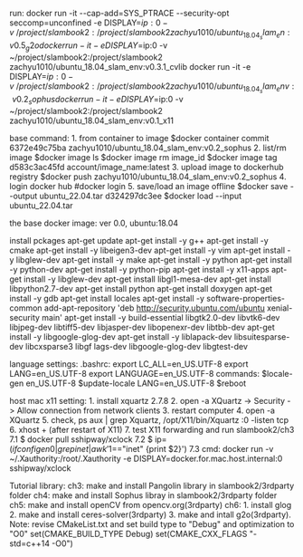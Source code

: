 run:
    docker run -it --cap-add=SYS_PTRACE --security-opt seccomp=unconfined -e DISPLAY=$ip:0 -v ~/project/slambook2:/project/slambook2  zachyu1010/ubuntu_18.04_slam_en:v0.5_g2o
    docker run -it -e DISPLAY=$ip:0 -v ~/project/slambook2:/project/slambook2 zachyu1010/ubuntu_18.04_slam_env:v0.3.1_cvlib
    docker run -it -e DISPLAY=$ip:0 -v ~/project/slambook2:/project/slambook2 zachyu1010/ubuntu_18.04_slam_env:v0.2_sophus
    docker run -it -e DISPLAY=$ip:0 -v ~/project/slambook2:/project/slambook2 zachyu1010/ubuntu_18.04_slam_env:v0.1_x11

base command:
    1. from container to image
        $docker container commit 6372e49c75ba zachyu1010/ubuntu_18.04_slam_env:v0.2_sophus
    2. list/rm image
        $docker image ls
        $docker image rm image_id
        $docker image tag d583c3ac45fd account/image_name:latest
    3. upload image to dockerhub registry
        $docker push zachyu1010/ubuntu_18.04_slam_env:v0.2_sophus
    4. login docker hub
        #docker login
    5. save/load an image offline
        $docker save --output ubuntu_22.04.tar d324297dc3ee
        $docker load --input ubuntu_22.04.tar

the base docker image:
    ver 0.0, ubuntu:18.04

install pckages
    apt-get update
    apt-get install -y g++
    apt-get install -y cmake
    apt-get install -y libeigen3-dev
    apt-get install -y vim
    apt-get install -y libglew-dev
    apt-get install -y make
    apt-get install -y python
    apt-get install -y python-dev
    apt-get install -y python-pip
    apt-get install -y x11-apps
    apt-get install -y libglew-dev
    apt-get install libgl1-mesa-dev
    apt-get install libpython2.7-dev
    apt-get install python
    apt-get install doxygen
    apt-get install -y gdb
    apt-get install locales
    apt-get install -y software-properties-common
    add-apt-repository 'deb http://security.ubuntu.com/ubuntu xenial-security main'
    apt-get install -y build-essential libgtk2.0-dev libvtk6-dev libjpeg-dev libtiff5-dev libjasper-dev libopenexr-dev libtbb-dev
    apt-get install -y libgoogle-glog-dev
    apt-get install -y liblapack-dev libsuitesparse-dev libcxsparse3 libgf lags-dev libgoogle-glog-dev libgtest-dev 

language settings:
    .bashrc:
        export LC_ALL=en_US.UTF-8
        export LANG=en_US.UTF-8
        export LANGUAGE=en_US.UTF-8
    commands:
        $locale-gen en_US.UTF-8
        $update-locale LANG=en_US.UTF-8
        $reboot

host mac x11 setting:
    1. install xquartz 2.7.8
    2. open -a XQuartz -> Security -> Allow connection from network clients
    3. restart computer
    4. open -a XQuartz
    5. check, ps aux | grep Xquartz, /opt/X11/bin/Xquartz :0 -listen tcp
    6. xhost + (after restart of X11)
    7. test X11 forwarding and run slambook2/ch3
    7.1 $ docker pull sshipway/xclock
    7.2 $ ip=$(ifconfig en0 | grep inet | awk '$1=="inet" {print $2}')
    7.3 cmd:
        docker run -v ~/.Xauthority:/root/.Xauthority -e DISPLAY=docker.for.mac.host.internal:0 sshipway/xclock

Tutorial library:
    ch3: make and install Pangolin library in slambook2/3rdparty folder
    ch4: make and install Sophus libray in slambook2/3rdparty folder
    ch5: make and install openCV from opencv.org(3rdparty)
    ch6: 1. install glog 2. make and install ceres-solver(3rdparty) 3. make and intall g2o(3rdparty).
         Note: revise CMakeList.txt and set build type to "Debug" and optimization to "O0"
            set(CMAKE_BUILD_TYPE Debug)
            set(CMAKE_CXX_FLAGS "-std=c++14 -O0")



